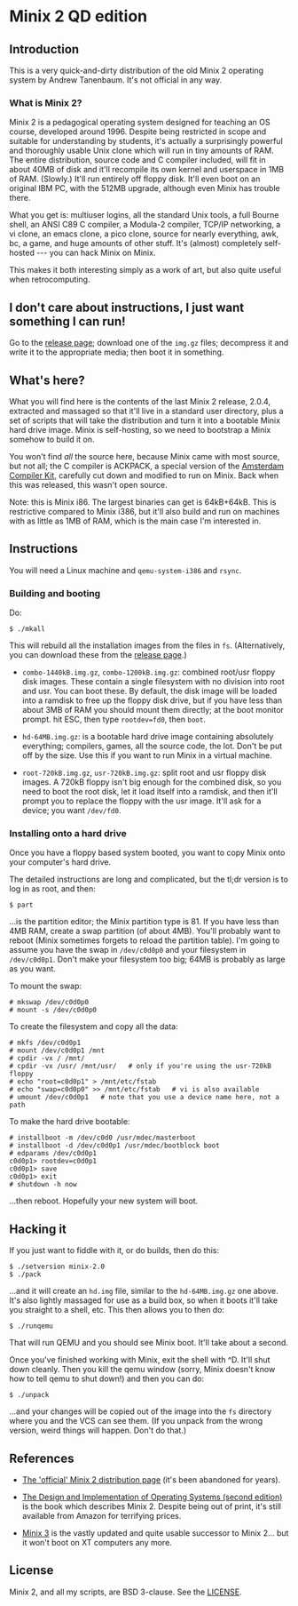 # Minix 2 QD edition

## Introduction

This is a very quick-and-dirty distribution of the old Minix 2 operating
system by Andrew Tanenbaum. It's not official in any way.


### What is Minix 2?

Minix 2 is a pedagogical operating system designed for teaching an OS
course, developed around 1996. Despite being restricted in scope and
suitable for understanding by students, it's actually a surprisingly
powerful and thoroughly usable Unix clone which will run in tiny amounts of
RAM. The entire distribution, source code and C compiler included, will fit
in about 40MB of disk and it'll recompile its own kernel and userspace in
1MB of RAM. (Slowly.) It'll run entirely off floppy disk. It'll even boot on
an original IBM PC, with the 512MB upgrade, although even Minix has trouble
there.

What you get is: multiuser logins, all the standard Unix tools, a full
Bourne shell, an ANSI C89 C compiler, a Modula-2 compiler, TCP/IP
networking, a vi clone, an emacs clone, a pico clone, source for nearly
everything, awk, bc, a game, and huge amounts of other stuff. It's (almost)
completely self-hosted --- you can hack Minix on Minix.

This makes it both interesting simply as a work of art, but also quite
useful when retrocomputing.


## I don't care about instructions, I just want something I can run!

Go to the [release page](https://github.com/davidgiven/minix2/releases/latest);
download one of the `img.gz` files; decompress it and write it to the
appropriate media; then boot it in something.


## What's here?

What you will find here is the contents of the last Minix 2 release, 2.0.4,
extracted and massaged so that it'll live in a standard user directory, plus
a set of scripts that will take the distribution and turn it into a bootable
Minix hard drive image. Minix is self-hosting, so we need to bootstrap a
Minix somehow to build it on.

You won't find *all* the source here, because Minix came with most source,
but not all; the C compiler is ACKPACK, a special version of the [Amsterdam
Compiler Kit](http://tack.sf.net), carefully cut down and modified to run on
Minix. Back when this was released, this wasn't open source.

Note: this is Minix i86. The largest binaries can get is 64kB+64kB. This is
restrictive compared to Minix i386, but it'll also build and run on machines
with as little as 1MB of RAM, which is the main case I'm interested in.


## Instructions

You will need a Linux machine and `qemu-system-i386` and `rsync`.


### Building and booting

Do:

    $ ./mkall

This will rebuild all the installation images from the files in `fs`.
(Alternatively, you can download these from the
[release page](https://github.com/davidgiven/minix2/releases/latest).)

  * `combo-1440kB.img.gz`, `combo-1200kB.img.gz`: combined root/usr floppy
    disk images. These contain a single filesystem with no division into root
    and usr. You can boot these. By default, the disk image will be loaded
    into a ramdisk to free up the floppy disk drive, but if you have less than
    about 3MB of RAM you should mount them directly; at the boot monitor prompt.
    hit ESC, then type `rootdev=fd0`, then `boot`.

  * `hd-64MB.img.gz`: is a bootable hard drive image containing absolutely
    everything; compilers, games, all the source code, the lot. Don't be put
    off by the size. Use this if you want to run Minix in a virtual machine.

  * `root-720kB.img.gz`, `usr-720kB.img.gz`: split root and usr floppy disk
    images. A 720kB floppy isn't big enough for the combined disk, so you need
    to boot the root disk, let it load itself into a ramdisk, and then it'll
    prompt you to replace the floppy with the usr image. It'll ask for a device;
    you want `/dev/fd0`.


### Installing onto a hard drive

Once you have a floppy based system booted, you want to copy Minix onto your
computer's hard drive.

The detailed instructions are long and complicated, but the tl;dr version is
to log in as root, and then:

    $ part

...is the partition editor; the Minix partition type is 81. If you have less
than 4MB RAM, create a swap partition (of about 4MB). You'll probably want to
reboot (Minix sometimes forgets to reload the partition table). I'm going to
assume you have the swap in `/dev/c0d0p0` and your filesystem in
`/dev/c0d0p1`. Don't make your filesystem too big; 64MB is probably as large
as you want.

To mount the swap:

    # mkswap /dev/c0d0p0
    # mount -s /dev/c0d0p0

To create the filesystem and copy all the data:

    # mkfs /dev/c0d0p1
    # mount /dev/c0d0p1 /mnt
    # cpdir -vx / /mnt/
    # cpdir -vx /usr/ /mnt/usr/   # only if you're using the usr-720kB floppy
    # echo "root=c0d0p1" > /mnt/etc/fstab
    # echo "swap=c0d0p0" >> /mnt/etc/fstab   # vi is also available
    # umount /dev/c0d0p1   # note that you use a device name here, not a path

To make the hard drive bootable:

    # installboot -m /dev/c0d0 /usr/mdec/masterboot
    # installboot -d /dev/c0d0p1 /usr/mdec/bootblock boot
    # edparams /dev/c0d0p1
    c0d0p1> rootdev=c0d0p1
    c0d0p1> save
    c0d0p1> exit
    # shutdown -h now

...then reboot. Hopefully your new system will boot.


## Hacking it

If you just want to fiddle with it, or do builds, then do this:

    $ ./setversion minix-2.0
    $ ./pack

...and it will create an `hd.img` file, similar to the `hd-64MB.img.gz` one
above. It's also lightly massaged for use as a build box, so when it boots
it'll take you straight to a shell, etc. This then allows you to then do:

    $ ./runqemu

That will run QEMU and you should see Minix boot. It'll take about a second.

Once you've finished working with Minix, exit the shell with ^D. It'll shut
down cleanly. Then you kill the qemu window (sorry, Minix doesn't know how to
tell qemu to shut down!) and then you can do:

    $ ./unpack

...and your changes will be copied out of the image into the `fs` directory
where you and the VCS can see them. (If you unpack from the wrong version,
weird things will happen. Don't do that.)


## References

  * [The 'official' Minix 2 distribution
    page](https://minix1.woodhull.com/) (it's been
    abandoned for years).

  * [The Design and Implementation of Operating Systems (second
    edition)](https://www.amazon.co.uk/Operating-Systems-Implementation-Tanenbaum-1997-01-15/dp/B019NDOVWC/ref=sr_1_1)
    is the book which describes Minix 2. Despite being out of print, it's
    still available from Amazon for terrifying prices.

  * [Minix 3](http://www.minix3.org/) is the vastly updated and quite
    usable successor to Minix 2... but it won't boot on XT computers any
    more.


## License

Minix 2, and all my scripts, are BSD 3-clause. See the
[LICENSE](LICENSE.md).
